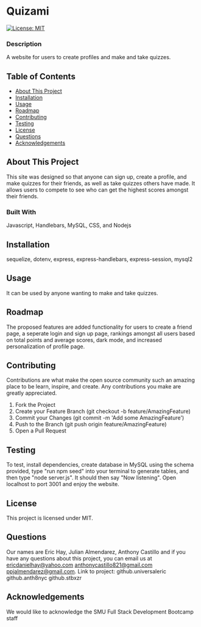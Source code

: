 # Quizami

[![License: MIT](https://img.shields.io/badge/License-MIT-blue.svg)](https://opensource.org/licenses/MIT)

### Description

A website for users to create profiles and make and take quizzes.

## Table of Contents

- [About This Project](#about)
- [Installation](#installation)
- [Usage](#usage)
- [Roadmap](#features)
- [Contributing](#contributing)
- [Testing](#test)
- [License](#license)
- [Questions](#questions)
- [Acknowledgements](#acknowledgement)

<a name="about"></a>

## About This Project

This site was designed so that anyone can sign up, create a profile, and make quizzes for their friends, as well as take quizzes others have made. It allows users to compete to see who can get the highest scores amongst their friends.

### Built With

Javascript, Handlebars, MySQL, CSS, and Nodejs

<a name="installation"></a>

## Installation

sequelize, dotenv, express, express-handlebars, express-session, mysql2

<a name="usage"></a>

## Usage

It can be used by anyone wanting to make and take quizzes.

<a name="features"></a>

## Roadmap

The proposed features are added functionality for users to create a friend page, a seperate login and sign up page, rankings amongst all users based on total points and average scores, dark mode, and increased personalization of profile page.

<a name="contributing"></a>

## Contributing

Contributions are what make the open source community such an amazing place to be learn, inspire, and create. Any contributions you make are greatly appreciated.

1. Fork the Project
2. Create your Feature Branch (git checkout -b feature/AmazingFeature)
3. Commit your Changes (git commit -m 'Add some AmazingFeature')
4. Push to the Branch (git push origin feature/AmazingFeature)
5. Open a Pull Request

<a name="test"></a>

## Testing

To test, install dependencies, create database in MySQL using the schema provided, type "run npm seed" into your terminal to generate tables, and then type "node server.js". It should then say "Now listening". Open localhost to port 3001 and enjoy the website.

<a name="license"></a>

## License

This project is licensed under MIT.

<a name="questions"></a>

## Questions

Our names are Eric Hay, Julian Almendarez, Anthony Castillo and if you have any questions about this project, you can email us at ericdanielhay@yahoo.com anthonycastillo821@gmail.com ppjalmendarez@gmail.com.
Link to project: github.universaleric github.anth8nyc github.stbxzr

<a name="acknowledgement"></a>

## Acknowledgements

We would like to acknowledge the SMU Full Stack Development Bootcamp staff

